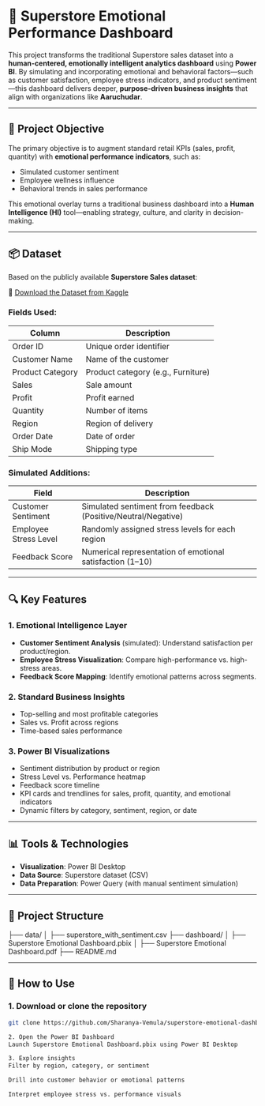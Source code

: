 # 💼 Superstore Emotional Performance Dashboard

This project transforms the traditional Superstore sales dataset into a **human-centered, emotionally intelligent analytics dashboard** using **Power BI**. By simulating and incorporating emotional and behavioral factors—such as customer satisfaction, employee stress indicators, and product sentiment—this dashboard delivers deeper, **purpose-driven business insights** that align with organizations like **Aaruchudar**.

---

## 🎯 Project Objective

The primary objective is to augment standard retail KPIs (sales, profit, quantity) with **emotional performance indicators**, such as:
- Simulated customer sentiment
- Employee wellness influence
- Behavioral trends in sales performance

This emotional overlay turns a traditional business dashboard into a **Human Intelligence (HI)** tool—enabling strategy, culture, and clarity in decision-making.

---

## 📦 Dataset

Based on the publicly available **Superstore Sales dataset**:

🔗 [Download the Dataset from Kaggle](https://www.kaggle.com/datasets/vivek468/superstore-dataset-final)

### Fields Used:
| Column             | Description                             |
|--------------------|-----------------------------------------|
| Order ID           | Unique order identifier                 |
| Customer Name      | Name of the customer                    |
| Product Category   | Product category (e.g., Furniture)      |
| Sales              | Sale amount                             |
| Profit             | Profit earned                           |
| Quantity           | Number of items                         |
| Region             | Region of delivery                      |
| Order Date         | Date of order                           |
| Ship Mode          | Shipping type                           |

### Simulated Additions:
| Field                 | Description                                 |
|------------------------|---------------------------------------------|
| Customer Sentiment     | Simulated sentiment from feedback (Positive/Neutral/Negative) |
| Employee Stress Level  | Randomly assigned stress levels for each region |
| Feedback Score         | Numerical representation of emotional satisfaction (1–10) |

---

## 🔍 Key Features

### 1. **Emotional Intelligence Layer**
- **Customer Sentiment Analysis** (simulated): Understand satisfaction per product/region.
- **Employee Stress Visualization**: Compare high-performance vs. high-stress areas.
- **Feedback Score Mapping**: Identify emotional patterns across segments.

### 2. **Standard Business Insights**
- Top-selling and most profitable categories
- Sales vs. Profit across regions
- Time-based sales performance

### 3. **Power BI Visualizations**
- Sentiment distribution by product or region
- Stress Level vs. Performance heatmap
- Feedback score timeline
- KPI cards and trendlines for sales, profit, quantity, and emotional indicators
- Dynamic filters by category, sentiment, region, or date

---

## 📊 Tools & Technologies

- **Visualization**: Power BI Desktop  
- **Data Source**: Superstore dataset (CSV)  
- **Data Preparation**: Power Query (with manual sentiment simulation)

---

## 📂 Project Structure

├── data/
│ ├── superstore_with_sentiment.csv
├── dashboard/
│ ├── Superstore Emotional Dashboard.pbix
│ ├── Superstore Emotional Dashboard.pdf
├── README.md


---

## 🚀 How to Use

### 1. Download or clone the repository
```bash
git clone https://github.com/Sharanya-Vemula/superstore-emotional-dashboard.git

2. Open the Power BI Dashboard
Launch Superstore Emotional Dashboard.pbix using Power BI Desktop

3. Explore insights
Filter by region, category, or sentiment

Drill into customer behavior or emotional patterns

Interpret employee stress vs. performance visuals


